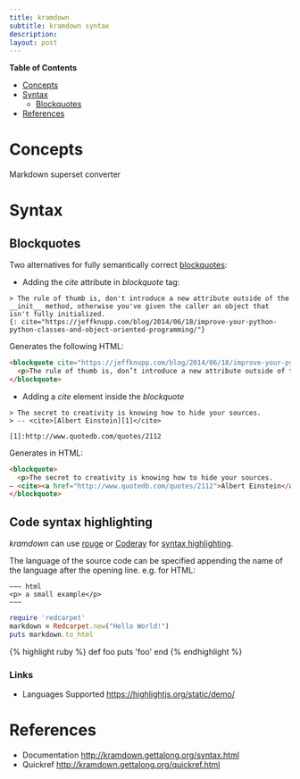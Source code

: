 ```yaml
---
title: kramdown
subtitle: kramdown syntax
description: 
layout: post
---
```



<!-- markdown-toc start - Don't edit this section. Run M-x markdown-toc-generate-toc again -->
**Table of Contents**

- [Concepts](#concepts)
- [Syntax](#syntax)
    - [Blockquotes](#blockquotes)
- [References](#references)

<!-- markdown-toc end -->

# Concepts #

Markdown superset converter

# Syntax #

## Blockquotes ##

Two alternatives for fully semantically correct [blockquotes](https://developer.mozilla.org/en-US/docs/Web/HTML/Element/blockquote):

+ Adding the _cite_ attribute in _blockquote_ tag:

~~~ kramdown
> The rule of thumb is, don't introduce a new attribute outside of the __init__ method, otherwise you've given the caller an object that isn't fully initialized.
{: cite="https://jeffknupp.com/blog/2014/06/18/improve-your-python-python-classes-and-object-oriented-programming/"}
~~~

Generates the following HTML:

~~~ html
<blockquote cite="https://jeffknupp.com/blog/2014/06/18/improve-your-python-python-classes-and-object-oriented-programming/">
  <p>The rule of thumb is, don’t introduce a new attribute outside of the <strong>init</strong> method, otherwise you’ve given the caller an object that isn’t fully initialized.
</blockquote>
~~~

+ Adding a _cite_ element inside the _blockquote_

~~~ kramdown
> The secret to creativity is knowing how to hide your sources. 
> -- <cite>[Albert Einstein][1]</cite>

[1]:http://www.quotedb.com/quotes/2112
~~~

Generates in HTML:

~~~html
<blockquote>
  <p>The secret to creativity is knowing how to hide your sources. 
– <cite><a href="http://www.quotedb.com/quotes/2112">Albert Einstein</a></cite></p>
</blockquote>
~~~

## Code syntax highlighting

_kramdown_ can use [rouge](https://github.com/jneen/rouge) or [Coderay](http://coderay.rubychan.de/) for [syntax highlighting](http://kramdown.gettalong.org/syntax_highlighter/coderay.html).

The language of the source code can be specified appending the name of the language after the opening line. e.g. for HTML:

~~~~~~
~~~ html
<p> a small example</p>
~~~
~~~~~~

```ruby
require 'redcarpet'
markdown = Redcarpet.new("Hello World!")
puts markdown.to_html
```

{% highlight ruby %}
def foo
  puts 'foo'
end
{% endhighlight %}

### Links

+ Languages Supported <https://highlightjs.org/static/demo/>


References
==========

+ Documentation <http://kramdown.gettalong.org/syntax.html>
+ Quickref <http://kramdown.gettalong.org/quickref.html>

